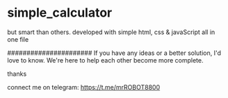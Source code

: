 # simple_calculator
but smart than others.
developed with simple html, css & javaScript all in one file

######################
If you have any ideas or a better solution, I'd love to know. We're here to help each other become more complete.

thanks

connect me on telegram:
https://t.me/mrROBOT8800
